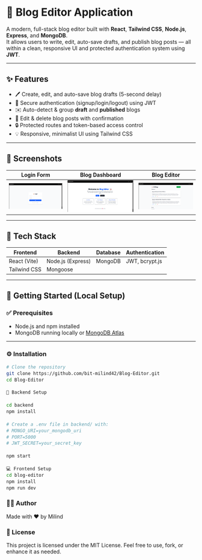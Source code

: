 # 📝 Blog Editor Application

A modern, full-stack blog editor built with **React**, **Tailwind CSS**, **Node.js**, **Express**, and **MongoDB**.  
It allows users to write, edit, auto-save drafts, and publish blog posts — all within a clean, responsive UI and protected authentication system using **JWT**.

---

## ✨ Features

- 🖊️ Create, edit, and auto-save blog drafts (5-second delay)
- 🔐 Secure authentication (signup/login/logout) using JWT
- ✉️ Auto-detect & group **draft** and **published** blogs
- 🔁 Edit & delete blog posts with confirmation
- 🔒 Protected routes and token-based access control
- 💡 Responsive, minimalist UI using Tailwind CSS

---

## 📸 Screenshots

| Login Form | Blog Dashboard | Blog Editor |
|------------|----------------|-------------|
| ![Login](https://raw.githubusercontent.com/bit-milind42/Blog-Editor/refs/heads/main/Login.png) | ![Homepage](https://raw.githubusercontent.com/bit-milind42/Blog-Editor/refs/heads/main/Home.png) | ![Editor](https://raw.githubusercontent.com/bit-milind42/Blog-Editor/refs/heads/main/Blogs.png) |


---

## 🧱 Tech Stack

| Frontend            | Backend             | Database     | Authentication |
|---------------------|---------------------|--------------|----------------|
| React (Vite)        | Node.js (Express)   | MongoDB      | JWT, bcrypt.js |
| Tailwind CSS        | Mongoose            |              |                |

---

## 🚀 Getting Started (Local Setup)

### ✅ Prerequisites

- Node.js and npm installed  
- MongoDB running locally or [MongoDB Atlas](https://www.mongodb.com/cloud/atlas)

---

### ⚙️ Installation

```bash
# Clone the repository
git clone https://github.com/bit-milind42/Blog-Editor.git
cd Blog-Editor

🔧 Backend Setup

cd backend
npm install

# Create a .env file in backend/ with:
# MONGO_URI=your_mongodb_uri
# PORT=5000
# JWT_SECRET=your_secret_key

npm start

💻 Frontend Setup
cd blog-editor
npm install
npm run dev

```

### 🧑‍💻 Author
Made with ❤️ by Milind

### 📄 License
This project is licensed under the MIT License.
Feel free to use, fork, or enhance it as needed.
